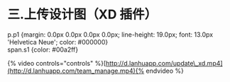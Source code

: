 # 三.上传设计图（XD 插件）

  
p.p1 {margin: 0.0px 0.0px 0.0px 0.0px; line-height: 19.0px; font: 13.0px 'Helvetica Neue'; color: \#000000}  
span.s1 {color: \#00a2ff}  


{% video controls="controls" %}[http://d.lanhuapp.com/update\_xd.mp4](http://d.lanhuapp.com/team_manage.mp4){% endvideo %}

